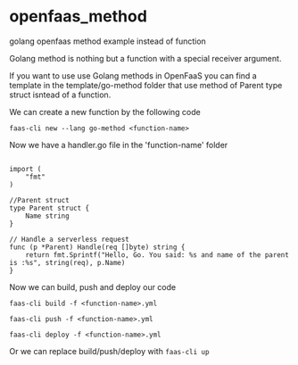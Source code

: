 # openfaas_method
golang openfaas method example instead of function

Golang method is nothing but a function with a special receiver argument.

If you want to use use Golang methods in OpenFaaS you can find a template in the template/go-method folder that use method of Parent type struct isntead of a function.

We can create a new function by the following code

`faas-cli new --lang go-method <function-name>`

Now we have a handler.go file in the 'function-name' folder  


```package function

import (
	"fmt"
)

//Parent struct
type Parent struct {
	Name string
}

// Handle a serverless request
func (p *Parent) Handle(req []byte) string {
	return fmt.Sprintf("Hello, Go. You said: %s and name of the parent is :%s", string(req), p.Name)
}
```


Now we can build, push and deploy our code

`faas-cli build -f <function-name>.yml `

`faas-cli push -f <function-name>.yml `

`faas-cli deploy -f <function-name>.yml `

Or we can replace build/push/deploy with `faas-cli up`
